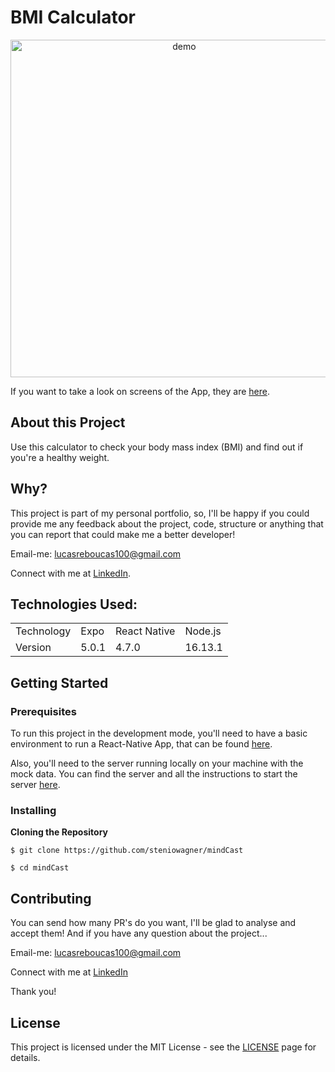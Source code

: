 # BMI Calculator

<div align="center">
  <img src="https://user-images.githubusercontent.com/54152996/150012970-6f64773c-21cc-48cb-a0af-19bd7801cd1a.png" alt="demo" widht="270" height="540">
</div>

If you want to take a look on screens of the App, they are [here](https://drive.google.com/drive/u/0/folders/1zO63ugv2Yh874P03pYFX9wnju426B_m3).

## About this Project

<p>Use this calculator to check your body mass index (BMI) and find out if you're a healthy weight. </p>

## Why?

This project is part of my personal portfolio, so, I'll be happy if you could provide me any feedback about the project, code, structure or anything that you can report that could make me a better developer!

Email-me: lucasreboucas100@gmail.com

Connect with me at [LinkedIn](https://www.linkedin.com/in/lucas-reboucas-silva/).

## Technologies Used:

<table>
  <tr>
    <td>Technology</td>
    <td>Expo</td>
    <td>React Native</td>
    <td>Node.js</td>
  </tr>
  <tr>
    <td>Version</td>
    <td>5.0.1</td>
    <td>4.7.0</td>
    <td>16.13.1</td>
  </tr>
</table>

## Getting Started

### Prerequisites

To run this project in the development mode, you'll need to have a basic environment to run a React-Native App, that can be found [here](https://facebook.github.io/react-native/docs/getting-started).

Also, you'll need to the server running locally on your machine with the mock data. You can find the server and all the instructions to start the server [here](https://github.com/steniowagner/mindcast-server).

### Installing

**Cloning the Repository**

```
$ git clone https://github.com/steniowagner/mindCast

$ cd mindCast
```

## Contributing

You can send how many PR's do you want, I'll be glad to analyse and accept them! And if you have any question about the project...

Email-me: lucasreboucas100@gmail.com

Connect with me at [LinkedIn](https://www.linkedin.com/in/lucas-reboucas-silva/)

Thank you!

## License

This project is licensed under the MIT License - see the [LICENSE](https://opensource.org/licenses/MIT) page for details.
